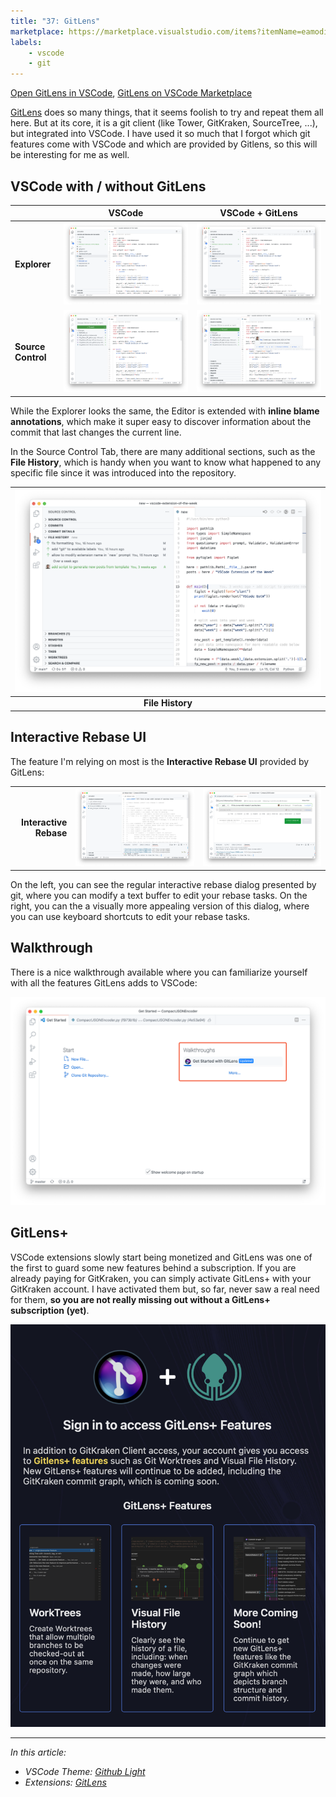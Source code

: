 ```yaml
---
title: "37: GitLens"
marketplace: https://marketplace.visualstudio.com/items?itemName=eamodio.gitlens
labels:
    - vscode
    - git
---
```


[Open GitLens in VSCode](vscode:extension/eamodio.gitlens), [GitLens on VSCode Marketplace](https://marketplace.visualstudio.com/items?itemName=eamodio.gitlens)

[GitLens] does so many things, that it seems foolish to try and repeat them all here. But at its core, it is a git client (like Tower, GitKraken, SourceTree, ...), but integrated into VSCode. I have used it so much that I forgot which git features come with VSCode and which are provided by Gitlens, so this will be interesting for me as well.

## VSCode with / without GitLens

|                    |           VSCode           |          VSCode + GitLens          |
| ------------------ | :------------------------: | :--------------------------------: |
| **Explorer**       |   ![](37_gitlens_01.png)   |   ![](37_gitlens_01_gitlens.png)   |
| **Source Control** | ![](37_gitlens_02_scm.png) | ![](37_gitlens_02_scm_gitlens.png) |

While the Explorer looks the same, the Editor is extended with **inline blame annotations**, which make it super easy to discover information about the commit that last changes the current line.

In the Source Control Tab, there are many additional sections, such as the **File History**, which is handy when you want to know what happened to any specific file since it was introduced into the repository.

| ![](37_gitlens_file_history.png) |
| :------------------------------: |
|         **File History**         |

## Interactive Rebase UI

The feature I'm relying on most is the **Interactive Rebase UI** provided by GitLens:

|                        |                                    |                            |
| ---------------------: | :--------------------------------: | :------------------------: |
| **Interactive Rebase** | ![](37_gitlens_rebase_default.png) | ![](37_gitlens_rebase.png) |

On the left, you can see the regular interactive rebase dialog presented by git, where you can modify a text buffer to edit your rebase tasks. On the right, you can the a visually more appealing version of this dialog, where you can use keyboard shortcuts to edit your rebase tasks.

## Walkthrough

There is a nice walkthrough available where you can familiarize yourself with all the features GitLens adds to VSCode:

![](37_gitlens_walkthrough.png)

## GitLens+

VSCode extensions slowly start being monetized and GitLens was one of the first to guard some new features behind a subscription. If you are already paying for GitKraken, you can simply activate GitLens+ with your GitKraken account. I have activated them but, so far, never saw a real need for them, **so you are not really missing out without a GitLens+ subscription (yet)**.

![](37_gitlens_plus.png)

---

*In this article:*

- *VSCode Theme: [Github Light]*
- *Extensions: [GitLens]*

<!-- references -->

[macos]: ../../img/apple.svg
[win]: ../../img/win.svg
[Github Light]: https://marketplace.visualstudio.com/items?itemName=GitHub.github-vscode-theme
[GitLens]: https://marketplace.visualstudio.com/items?itemName=eamodio.gitlens

